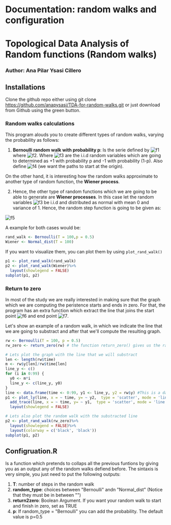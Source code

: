 # Documentation: random walks and configuration


# Topological Data Analysis of Random functions (Random walks)
### Author: Ana Pilar Ysasi Cillero


## Installations

Clone the github repo either using git clone <https://github.com/anapysasi/TDA-for-random-walks.git> or just download from Github using the green button.

### Random walks calculations

This program alouds you to create different types of random walks, varying the probability as follows:  

1. __Bernoulli random walk with probability p__: Is the serie defined by ![f1] where  ![f2]. Where  ![f3] are the i.i.d random variables which are going to determined as +1 with probability p and -1 with probability (1-p). Also define  ![f4] (we want the paths to start at the origin). 

On the other hand, it is interesting how the random walks approximate to another type of random function, the __Wiener process__. 

2. Hence, the other type of random functions which we are going to be able to generate are __Wiener processes__. In this case let the random variables ![f3] be i.i.d and distributed as normal with mean 0 and variance of 1. Hence, the random step function is going to be given as: 

![f5]

A example for both cases would be:

```R
rand_walk <- Bernoulli(T = 100,p = 0.5)
Wiener <- Normal_dist(T = 100)
```

If you want to visualize them, you can plot them by using ```plot_rand_walk()```
```R
p1 <- plot_rand_walk(rand_walk) 
p2 <- plot_rand_walk(Wiener)%>%
  layout(showlegend = FALSE)
subplot(p1, p2)
```


### Return to zero

In most of the study we are really interested in making sure that the graph which we are computing the peristence starts and ends in zero. For that, the program has an extra function which extract the line that joins the start point ![f6]  and end point ![f7]. 

Let's show an example of a random walk, in which we indicate the line that we are going to substract and after that we'll compute the resulting graph.

```R
rw <- Bernoulli(T = 100, p = 0.5)
rw_zero <- return_zero(rw) # the function return_zero() gives us the random walk after subtracting the correspondent line

# Lets plot the graph with the line that we will substract
len <- length(rw$time)
m <- rw$y[len]/rw$time[len]
line_y <- c()
for (i in 0:99) {
  y0 <- m*i
  line_y <- c(line_y, y0)
}
line <- data.frame(time <- 0:99, y1 <- line_y, y2 = rw$y) #This is a data frame with the line and the random walk
p1 <- plot_ly(line, x = ~ time, y= ~ y2,  type = 'scatter', mode = 'line', name = "random walk")%>%
  add_trace(line, x = ~ time, y= ~ y1,  type = 'scatter', mode = 'line', name = "line")%>%
  layout(showlegend = FALSE)

# Lets also plot the random walk with the substracted line
p2 <- plot_rand_walk(rw_zero)%>%
  layout(showlegend = FALSE)%>%
  layout(colorway = c('black', 'black')) 
subplot(p1, p2)
```


## Configruation.R

Is a function which pretends to collaps all the previous funtions by giving you as an output any of the random walks defiend before. The sintaxis is very simple, you just need to put the following outputs:


1. __T__: number of steps in the random walk
2. __random_type__: choices between "Bernoulli" andn "Normal_dist" (Notice that they must be in between "")
3. __return2zero__: Boolean Argument. If you want your random walk to start and finish in zero, set as TRUE
4. __p__: If random_type = "Bernoulli" you can add the probability. The default value is p=0.5

[f1]: http://chart.apis.google.com/chart?cht=tx&chl=\\{S_{n}\\}
[f2]: http://chart.apis.google.com/chart?cht=tx&chl=S_n=\\sum_{i=1}^{n}Z_n
[f3]: http://chart.apis.google.com/chart?cht=tx&chl=Z_n
[f4]: http://chart.apis.google.com/chart?cht=tx&chl=Z_0=0 
[f5]: http://chart.apis.google.com/chart?cht=tx&chl=S_n(t)=\\frac{1}{\sqrt{T}}\\sum_{1\\leq{k}\\leq{T}}Z_k,\\quad\{T}\\in\\mathbb{N} 
[f6]: http://chart.apis.google.com/chart?cht=tx&chl=x_0=(0,0)
[f7]: http://chart.apis.google.com/chart?cht=tx&chl=x_T=(T,S_t) 
